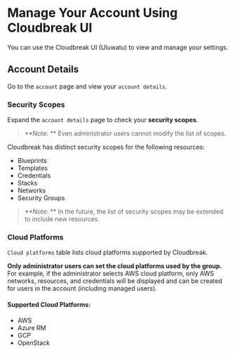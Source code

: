 

# Manage Your Account Using Cloudbreak UI

You can use the Cloudbreak UI (Uluwatu) to view and manage your settings.

## Account Details 

Go to the `account` page and view your `account details`.

### Security Scopes

Expand the `account details` page to check your **security scopes**.
> **Note: ** Even administrator users cannot modify the list of scopes.

Cloudbreak has distinct security scopes for the following resources:

 - Blueprints
 - Templates
 - Credentials
 - Stacks
 - Networks
 - Security Groups

> **Note: ** In the future, the list of security scopes may be extended to include new resources.

### Cloud Platforms

`Cloud platforms` table lists cloud platforms supported by Cloudbreak.

**Only administrator users can set the cloud platforms used by the group.** For example, if the administrator selects AWS cloud platform, only AWS networks, resources, and credentials will be displayed and can be created for users in the account (including managed users).

#### Supported Cloud Platforms:

 - AWS
 - Azure RM
 - GCP
 - OpenStack
